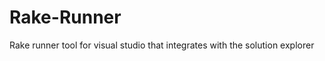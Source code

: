 Rake-Runner
===========

Rake runner tool for visual studio that integrates with the solution explorer